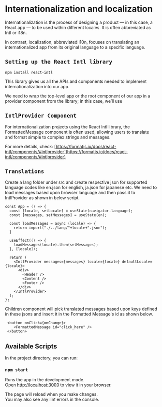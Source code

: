 # Internationalization and localization
Internationalization is the process of designing a product — in this case, a React app — to be used within different locales. It is often abbreviated as Intl or i18n.

In contrast, localization, abbreviated l10n, focuses on translating an internationalized app from its original language to a specific language.

## `Setting up the React Intl library`
```
npm install react-intl
```
This library gives us all the APIs and components needed to implement internationalization into our app.

We need to wrap the top-level app or the root component of our app in a provider component from the library; in this case, we’ll use <IntlProvider>

## `IntlProvider Component`
For internationalization projects using the React Intl library, the FormattedMessage component is often used, allowing users to translate and format simple to complex strings and messages.

For more details, check:
[https://formatjs.io/docs/react-intl/components/#intlprovider](https://formatjs.io/docs/react-intl/components/#intlprovider)

## `Translations`
Create a lang folder under src and create respective json for supported language codes like en.json for english, ja.json for japanese etc.
We need to load messages based upon browser language and then pass it to IntlProvider as shown in below script.

```
const App = () => {
  const [locale, setLocale] = useState(navigator.language);
  const [messages, setMessages] = useState(en);

  const loadMessages = async (locale) => {
    return import("./../lang/"+locale+".json");
  }

  useEffect(() => {
    loadMessages(locale).then(setMessages);
  }, [locale]);

  return (
    <IntlProvider messages={messages} locale={locale} defaultLocale={locale}>
      <div>
        <Header />
        <Content />
        <Footer />
      </div>
    </IntlProvider>
  );
};
```

Children component will pick translated messages based upon keys defined in these jsons and insert it in the Formatted Message's id as shown below.

```
 <button onClick={onChange}>
    <FormattedMessage id="click_here" />
 </button>
```

## Available Scripts

In the project directory, you can run:

### `npm start`

Runs the app in the development mode.\
Open [http://localhost:3000](http://localhost:3000) to view it in your browser.

The page will reload when you make changes.\
You may also see any lint errors in the console.
